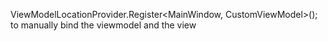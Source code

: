 ViewModelLocationProvider.Register<MainWindow, CustomViewModel>(); to manually bind the viewmodel and the view
